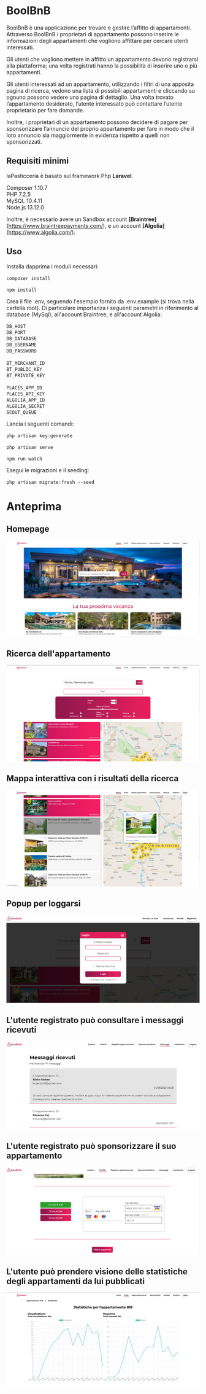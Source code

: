 # BoolBnB

BoolBnB è una applicazione per trovare e gestire l’affitto di appartamenti. Attraverso BoolBnB i proprietari di appartamento possono inserire le informazioni degli appartamenti che vogliono affittare per cercare utenti interessati. 
 
Gli utenti che vogliono mettere in affitto un appartamento devono registrarsi alla piattaforma; una volta registrati hanno la possibilità di inserire uno o più appartamenti. 
 
Gli utenti interessati ad un appartamento, utilizzando i filtri di una apposita pagina di ricerca, vedono una lista di possibili appartamenti e cliccando su ognuno possono vedere una pagina di dettaglio. Una volta trovato l’appartamento desiderato, l’utente interessato può contattare l’utente proprietario per fare domande. 
 
Inoltre, i proprietari di un appartamento possono decidere di pagare per sponsorizzare l’annuncio del proprio appartamento per fare in modo che il loro annuncio sia maggiormente in evidenza rispetto a quelli non sponsorizzati.

## Requisiti minimi
laPasticceria è basato sul framework Php **Laravel**. 

Composer 1.10.7  
PHP 7.2.5  
MySQL 10.4.11   
Node.js 13.12.0  

Inoltre, è necessario avere un Sandbox account **[Braintree]**(https://www.braintreepayments.com/), e un account **[Algolia]**(https://www.algolia.com/).

## Uso
Installa dapprima i moduli necessari:

```
composer install
```

```
npm install
```

Crea il file .env, seguendo l'esempio fornito da .env.example (si trova nella cartella root). Di particolare importanza i seguenti parametri in riferimento al database (MySql), all'account Braintree, e all'account Algolia:

```
DB_HOST
DB_PORT
DB_DATABASE
DB_USERNAME
DB_PASSWORD

BT_MERCHANT_ID
BT_PUBLIC_KEY
BT_PRIVATE_KEY

PLACES_APP_ID
PLACES_API_KEY
ALGOLIA_APP_ID
ALGOLIA_SECRET
SCOUT_QUEUE
```

Lancia i seguenti comandi:
```
php artisan key:generate 
 ```

```
php artisan serve
 ```

```
npm run watch
 ```


Esegui le migrazioni e il seeding:

 ```
php artisan migrate:fresh --seed
 ```

# Anteprima
## Homepage
![](dev_miscellaneous/images_promo/home_page.png)




## Ricerca dell'appartamento
![](dev_miscellaneous/images_promo/ricerca.png)




## Mappa interattiva con i risultati della ricerca
![](dev_miscellaneous/images_promo/search_map.png)




## Popup per loggarsi
![](dev_miscellaneous/images_promo/login.png)




## L'utente registrato può consultare i messaggi ricevuti
![](dev_miscellaneous/images_promo/messaggi.png)




## L'utente registrato può sponsorizzare il suo appartamento
![](dev_miscellaneous/images_promo/pagamento.png)




## L'utente può prendere visione delle statistiche degli appartamenti da lui pubblicati
![](dev_miscellaneous/images_promo/statistiche.png)
